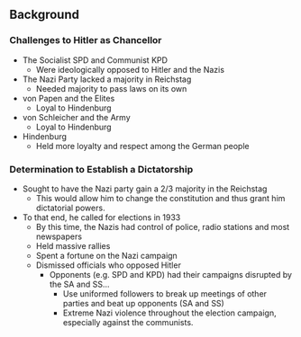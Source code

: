## Background

### Challenges to Hitler as Chancellor

- The Socialist SPD and Communist KPD
    - Were ideologically opposed to Hitler and the Nazis
- The Nazi Party lacked a majority in Reichstag
    - Needed majority to pass laws on its own
- von Papen and the Elites
    - Loyal to Hindenburg
- von Schleicher and the Army
    - Loyal to Hindenburg
- Hindenburg
    - Held more loyalty and respect among the German people

### Determination to Establish a Dictatorship

- Sought to have the Nazi party gain a 2/3 majority in the Reichstag
    - This would allow him to change the constitution and thus grant him dictatorial powers.
- To that end, he called for elections in 1933
    - By this time, the Nazis had control of police, radio stations and most newspapers
    - Held massive rallies
    - Spent a fortune on the Nazi campaign
    - Dismissed officials who opposed Hitler
        - Opponents (e.g. SPD and KPD) had their campaigns disrupted by the SA and SS…
            - Use uniformed followers to break up meetings of other parties and beat up opponents (SA and SS)
            - Extreme Nazi violence throughout the election campaign, especially against the communists.

